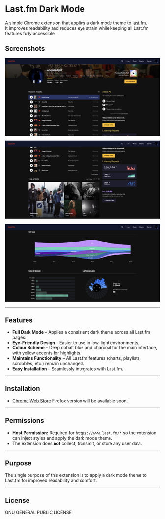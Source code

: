 # Last.fm Dark Mode

A simple Chrome extension that applies a dark mode theme to [last.fm](https://www.last.fm).  
It improves readability and reduces eye strain while keeping all Last.fm features fully accessible.  


## Screenshots

![](pictures/ss1.png)

![](pictures/ss2.png)

![](pictures/ss4.png)


---

## Features
- **Full Dark Mode** – Applies a consistent dark theme across all Last.fm pages.  
- **Eye-Friendly Design** – Easier to use in low-light environments.  
- **Colour Scheme** – Deep cobalt blue and charcoal for the main interface, with yellow accents for highlights.  
- **Maintains Functionality** – All Last.fm features (charts, playlists, scrobbles, etc.) remain unchanged.  
- **Easy Installation** – Seamlessly integrates with Last.fm.  

---

## Installation
- [Chrome Web Store](https://chromewebstore.google.com/detail/lastfm-dark-mode/mndngdcdliighjpomikpipjpplmnhmlc)
Firefox version will be available soon.

---

## Permissions
- **Host Permission:** Required for `https://www.last.fm/*` so the extension can inject styles and apply the dark mode theme.  
- The extension does **not** collect, transmit, or store any user data.  

---

## Purpose
The single purpose of this extension is to apply a dark mode theme to Last.fm for improved readability and comfort.  

---

## License
GNU GENERAL PUBLIC LICENSE
